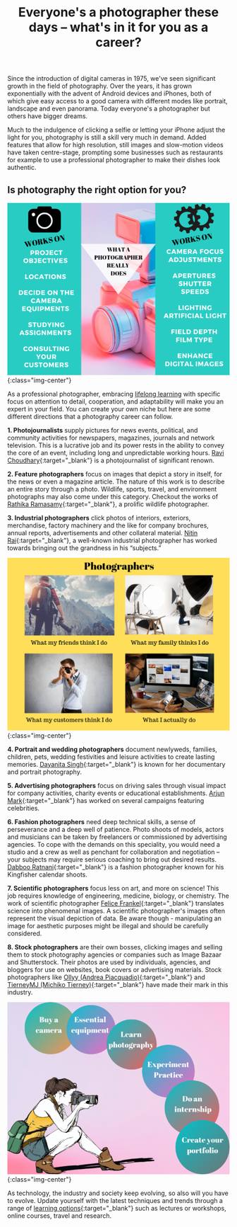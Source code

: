 ﻿---
layout: post
title: "Everyone's a photographer these days – what's in it for you as a career?"
hero: assets/images/articles/everyones-photographer.jpg
thumbnail: assets/images/articles/everyones-photographer.jpg
featured: true
type: blog
---

Since the introduction of digital cameras in 1975, we've seen significant growth in the field of photography. Over the years, it has grown exponentially with the advent of Android devices and iPhones, both of which give easy access to a good camera with different modes like portrait, landscape and even panorama. Today everyone's a photographer but others have bigger dreams.

Much to the indulgence of clicking a selfie or letting your iPhone adjust the light for you, photography is still a skill very much in demand. Added features that allow for high resolution, still images and slow-motion videos have taken centre-stage, prompting some businesses such as restaurants for example to use a professional photographer to make their dishes look authentic.

## Is photography the right option for you?

![Photography](/assets/images/articles/photography-career-choice-1.png){:class="img-center"}

As a professional photographer, embracing [lifelong learning](https://blog.lore.online/2019/02/04/lifelong-learning.html) with specific focus on attention to detail, cooperation, and adaptability will make you an expert in your field. You can create your own niche but here are some different directions that a photography career can follow.

**1. Photojournalists** supply pictures for news events, political, and community activities for newspapers, magazines, journals and network television. This is a lucrative job and its power rests in the ability to convey the core of an event, including long and unpredictable working hours. [Ravi Choudhary](http://www.ravichoudhary.in/about.php){:target="\_blank"} is a photojournalist of significant renown.

**2. Feature photographers** focus on images that depict a story in itself, for the news or even a magazine article. The nature of this work is to describe an entire story through a photo. Wildlife, sports, travel, and environment photographs may also come under this category. Checkout the works of [Rathika Ramasamy](https://www.rathikaramasamy.com/){:target="\_blank"}, a prolific wildlife photographer.

**3. Industrial photographers** click photos of interiors, exteriors, merchandise, factory machinery and the like for company brochures, annual reports, advertisements and other collateral material. [Nitin Rai](https://www.nitinrai.com/industrial-photography-india/){:target="\_blank"}, a well-known industrial photographer has worked towards bringing out the grandness in his “subjects.”

![Photography](/assets/images/articles/photography-career-choice-2.png){:class="img-center"}

**4. Portrait and wedding photographers** document newlyweds, families, children, pets, wedding festivities and leisure activities to create lasting memories. [Dayanita Singh](https://dayanitasingh.net/){:target="\_blank"} is known for her documentary and portrait photography.

**5. Advertising photographers** focus on driving sales through visual impact for company activities, charity events or educational establishments. [Arjun Mark](https://www.facebook.com/arjunmarkphotography/){:target="\_blank"} has worked on several campaigns featuring celebrities.

**6. Fashion photographers** need deep technical skills, a sense of perseverance and a deep well of patience. Photo shoots of models, actors and musicians can be taken by freelancers or commissioned by advertising agencies. To cope with the demands on this speciality, you would need a studio and a crew as well as penchant for collaboration and negotiation – your subjects may require serious coaching to bring out desired results. [Dabboo Ratnani](https://www.facebook.com/DabbooRatnani/){:target="\_blank"} is a fashion photographer known for his Kingfisher calendar shoots.

**7. Scientific photographers** focus less on art, and more on science! This job requires knowledge of engineering, medicine, biology, or chemistry. The work of scientific photographer [Felice Frankel](https://felicefrankel.com/){:target="\_blank"} translates science into phenomenal images. A scientific photographer's images often represent the visual depiction of data. Be aware though - manipulating an image for aesthetic purposes might be illegal and should be carefully considered.

**8. Stock photographers** are their own bosses, clicking images and selling them to stock photography agencies or companies such as Image Bazaar and Shutterstock. Their photos are used by individuals, agencies, and bloggers for use on websites, book covers or advertising materials. Stock photographers like [Ollyy (Andrea Piacquadio)](https://www.shutterstock.com/it/g/bowie15){:target="\_blank"} and [TierneyMJ (Michiko Tierney)](https://www.shutterstock.com/it/g/mnemosyne){:target="\_blank"} have made their mark in this industry.

![Photography](/assets/images/articles/photography-career-choice-3.png){:class="img-center"}

As technology, the industry and society keep evolving, so also will you have to evolve. Update yourself with the latest techniques and trends through a range of [learning options](https://lore.online/results/photography){:target="\_blank"} such as lectures or workshops, online courses, travel and research.
